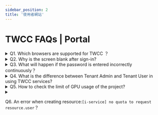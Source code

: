```yaml
---
sidebar_position: 2
title: '使用者網站'
---
```


# TWCC FAQs | Portal

<details>

<summary> Q1. Which browsers are supported for TWCC ？</summary>

It is recommended to use the following supported browsers for the best user experience:

|  | Windows7 | Windows10+ | Mac OS 10+ |Ubuntu 16.04+(Linux) |
| -------- | -------- | -------- | -------- |-------- |
| Chrome 70+     | <i class="fa fa-check" aria-hidden="true"></i>     | <i class="fa fa-check" aria-hidden="true"></i>    | <i class="fa fa-check" aria-hidden="true"></i>     | <i class="fa fa-check" aria-hidden="true"></i>     |
|Firefox 62+    | <i class="fa fa-check" aria-hidden="true"></i>    | <i class="fa fa-check" aria-hidden="true"></i>     | <i class="fa fa-check" aria-hidden="true"></i>     | <i class="fa fa-check" aria-hidden="true"></i>    |
| Safari 12+     | <i class="fa fa-check" aria-hidden="true"></i>     | <i class="fa fa-check" aria-hidden="true"></i>     | <i class="fa fa-check" aria-hidden="true"></i>    | <i class="fa fa-check" aria-hidden="true"></i>     |
| Edge 62+     | <i class="fa fa-check" aria-hidden="true"></i>     | <i class="fa fa-check" aria-hidden="true"></i>     | -     | -     |
| IE9/IE10     | <i class="fa fa-times" aria-hidden="true"></i>     | <i class="fa fa-times" aria-hidden="true"></i>     |  -    |  -      |

</details>

<details>

<summary> Q2. Why is the screen blank after sign-in?</summary>

After TWCC update the new version, a blank screen will be displayed after signing in if your browser stores the previous version cache. Clear the cache to sign in normally.

</details>

<details>

<summary> Q3. What will happen if the password is entered incorrectly continuously？</summary>

If you enter the password incorrectly for 3 consecutive times, you will not be able to sign in for 15 minutes. Please try again later.

</details>

<details>

<summary> Q4. What is the difference between Tenant Admin and Tenant User in using TWCC services?</summary>

The differences between Tenant Admin and Tenant User are role permissions, please refer to [<ins>this document</ins>](https://man.twcc.ai/@twccdocs/role-main-en/https%3A%2F%2Fman.twcc.ai%2F%40twccdocs%2Frole-overview-en) for the differences between the two roles.

</details>


<details>

<summary> Q5. How to check the limit of GPU usage of the project?</summary>

Please refer to "Quota" of [<ins>this document</ins>](https://man.twcc.ai/@twccdocs/doc-service-main-en/https%3A%2F%2Fman.twcc.ai%2F%40twccdocs%2FHJYrLYukr%3Ftype%3Dview%23%25E8%25B3%2587%25E6%25BA%2590%25E9%2585%258D%25E9%25A1%258D%25E7%25AE%25A1%25E7%2590%2586).

</details>

<details>

<summary>

Q6. An error when creating resource:`[i-service] no quota to request resource.user`？

</summary>


If the following error messages occur when you're using services/resources of TWCC, (e.g., create or start a VCS instance, detach the data disk or use container services...etc.):

- `error code：401(Unauthorized)`
- `error message：[i-service] no quota to request resource.user`

They indicate that the credit of the project is insufficient. Please check whether the main wallet or the user's sub wallet of your project is still enough for using services.

</details>